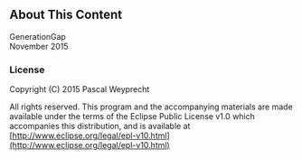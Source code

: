 ## About This Content

GenerationGap  
November 2015

### License

Copyright (C) 2015 Pascal Weyprecht

All rights reserved. This program and the accompanying materials
are made available under the terms of the Eclipse Public License v1.0
which accompanies this distribution, and is available at  
[http://www.eclipse.org/legal/epl-v10.html](http://www.eclipse.org/legal/epl-v10.html)